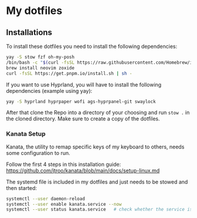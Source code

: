 # My dotfiles

## Installations

To install these dotfiles you need to install the following dependencies:

```bash
yay -S stow fzf oh-my-posh
/bin/bash -c "$(curl -fsSL https://raw.githubusercontent.com/Homebrew/install/HEAD/install.sh)"
brew install neovim zoxide
curl -fsSL https://get.pnpm.io/install.sh | sh -

```

If you want to use Hyprland, you will have to install the following dependencies (example using yay):

```bash
yay -S hyprland hyprpaper wofi ags-hyprpanel-git swaylock
```

After that clone the Repo into a directory of your choosing and run `stow .` in the cloned directory. Make sure to create a copy of the dotfiles.

### Kanata Setup

Kanata, the utility to remap specific keys of my keyboard to others, needs some configuration to run.

Follow the first 4 steps in this installation guide: <https://github.com/jtroo/kanata/blob/main/docs/setup-linux.md>

The systemd file is included in my dotfiles and just needs to be stowed and then started:

```bash
systemctl --user daemon-reload
systemctl --user enable kanata.service --now
systemctl --user status kanata.service   # check whether the service is running
```
